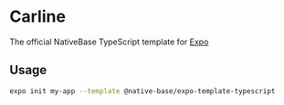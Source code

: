 # Carline

The official NativeBase TypeScript template for [Expo](https://docs.expo.io/)

## Usage

```sh
expo init my-app --template @native-base/expo-template-typescript
```
